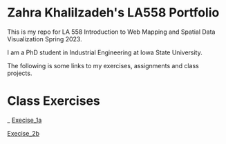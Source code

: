 # Zahra Khalilzadeh's LA558 Portfolio
This is my repo for LA 558 Introduction to Web Mapping and Spatial Data Visualization Spring 2023.

I am a PhD student in Industrial Engineering at Iowa State University.

The following is some links to my exercises, assignments and class projects.


# Class Exercises
_ [Execise_1a](Assignment1/Ex1a.md)

[Execise_2b](exercises/ex2b.md)
